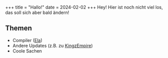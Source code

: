 +++
title = "Hallo!"
date = 2024-02-02
+++
Hey!
Hier ist noch nicht viel los, das soll sich aber bald ändern!

## Themen
- Compiler ([Ela](https://github.com/effiti/elalang))
- Andere Updates (z.B. zu [KingzEmpire](https://kingzempire.net))
- Coole Sachen
